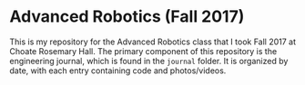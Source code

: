 # Advanced Robotics (Fall 2017)

This is my repository for the Advanced Robotics class that I took Fall 2017 at Choate Rosemary Hall. The primary component of this repository is the engineering journal, which is found in the `journal` folder. It is organized by date, with each entry containing code and photos/videos.